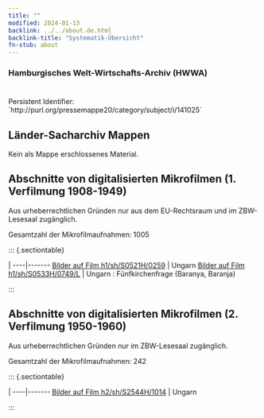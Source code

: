 ```yaml
---
title: ""
modified: 2024-01-13
backlink: ../../about.de.html
backlink-title: "Systematik-Übersicht"
fn-stub: about
---
```


### Hamburgisches Welt-Wirtschafts-Archiv (HWWA)

# 

<div class="hint">Persistent Identifier: `http://purl.org/pressemappe20/category/subject/i/141025`</div>







## Länder-Sacharchiv Mappen





Kein als Mappe erschlossenes Material.



<a id="filmsections" />

## Abschnitte von digitalisierten Mikrofilmen (1. Verfilmung 1908-1949)

<p>Aus urheberrechtlichen Gründen nur aus dem EU-Rechtsraum und im ZBW-Lesesaal zugänglich.</p>


<p>Gesamtzahl der Mikrofilmaufnahmen: 1005</p>





::: {.sectiontable}

 | 
----|-------
<a class="btn" href="https://pm20.zbw.eu/film/h1/sh/S0521H/0259" rel="nofollow">Bilder auf Film h1/sh/S0521H/0259</a> | Ungarn
<a class="btn" href="https://pm20.zbw.eu/film/h1/sh/S0533H/0749/L" rel="nofollow">Bilder auf Film h1/sh/S0533H/0749/L</a> | Ungarn : Fünfkirchenfrage (Baranya, Baranja)


:::




## Abschnitte von digitalisierten Mikrofilmen (2. Verfilmung 1950-1960)

<p>Aus urheberrechtlichen Gründen nur im ZBW-Lesesaal zugänglich.</p>


<p>Gesamtzahl der Mikrofilmaufnahmen: 242</p>





::: {.sectiontable}

 | 
----|-------
<a class="btn" href="https://pm20.zbw.eu/film/h2/sh/S2544H/1014" rel="nofollow">Bilder auf Film h2/sh/S2544H/1014</a> | Ungarn


:::
















